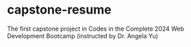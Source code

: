 # capstone-resume
The first capstone project in Codes in the Complete 2024 Web Development Bootcamp (instructed by Dr. Angela Yu)
